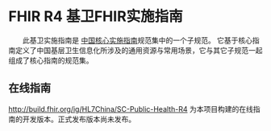 # FHIR R4 基卫FHIR实施指南

&emsp;&emsp;此基卫实施指南是  [中国核心实施指南](http://build.fhir.org/ig/HL7China/CN-CORE-R4/)规范集中的一个子规范。
它基于核心指南定义了中国基层卫生信息化所涉及的通用资源与常用场景，它与其它子规范一起组成了核心指南的规范集。

## 在线指南  

http://build.fhir.org/ig/HL7China/SC-Public-Health-R4    为本项目构建的在线指南的开发版本。正式发布版本尚未发布。

